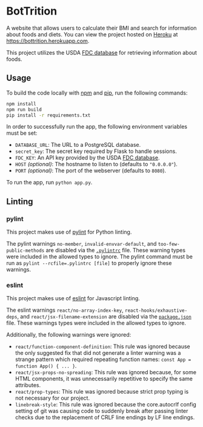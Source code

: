# BotTrition

A website that allows users to calculate their BMI and search for
information about foods and diets. You can view the project hosted on
[Heroku](https://heroku.com/) at https://bottrition.herokuapp.com.

This project utilizes the
USDA [FDC database](https://fdc.nal.usda.gov/api-key-signup.html)
for retrieving information about foods.

## Usage

To build the code locally with [npm](https://www.npmjs.com/)
and [pip](https://pypi.org/project/pip/), run the following commands:

```bash
npm install
npm run build
pip install -r requirements.txt
```

In order to successfully run the app, the following environment variables
must be set:

- `DATABASE_URL`: The URL to a PostgreSQL database.
- `secret_key`: The secret key required by Flask to handle sessions.
- `FDC_KEY`: An API key provided by the USDA
[FDC database](https://fdc.nal.usda.gov/api-key-signup.html).
- `HOST` *(optional)*: The hostname to listen to (defaults to `"0.0.0.0"`).
- `PORT` *(optional)*: The port of the webserver (defaults to `8080`).

To run the app, run `python app.py`.

## Linting

### pylint

This project makes use of [pylint](https://pylint.org/) for Python linting.

The pylint warnings `no-member`, `invalid-envvar-default`,
and `too-few-public-methods` are disabled via the
[`.pylintrc`](./.pylintrc) file. These warning types were included
in the allowed types to ignore. The pylint command must be run as
`pylint --rcfile=.pylintrc [file]` to properly ignore these warnings.

### eslint

This project makes use of [eslint](https://eslint.org/) for Javascript linting.

The eslint warnings `react/no-array-index-key`,
`react-hooks/exhaustive-deps`, and `react/jsx-filename-extension` are disabled
via the [`package.json`](./package.json) file. These warnings types were
included in the allowed types to ignore.

Additionally, the following warnings were ignored:

- `react/function-component-definition`: This rule was ignored because the only
suggested fix that did not generate a linter warning was a strange pattern
which required repeating function names: `const App = function App() { ... }`.
- `react/jsx-props-no-spreading`: This rule was ignored because, for some HTML components,
it was unnecessarily repetitive to specify the same attributes.
- `react/prop-types`: This rule was ignored because strict prop typing is not
necessary for our project.
- `linebreak-style`: This rule was ignored because the core.autocrlf config
setting of git was causing code to suddenly break after passing linter checks due to
the replacement of CRLF line endings by LF line endings.
